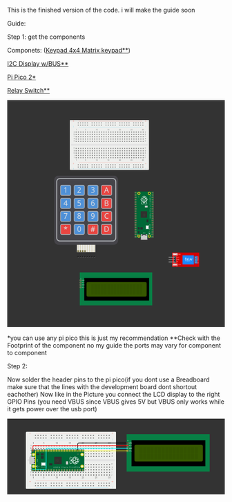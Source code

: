This is the finished version of the code. i will make the guide soon 




Guide:

Step 1: get the components 

Componets:
([Keypad 4x4 Matrix keypad**](https://www.amazon.de/AZDelivery-4x4-Matrix-Keypad-Tastatur/dp/B07D2FGQL4/ref=asc_df_B07D2FGQL4?mcid=d83246c06e88361b93eb7afb184e75bb&th=1&tag=googshopde-21&linkCode=df0&hvadid=696949000519&hvpos=&hvnetw=g&hvrand=14275680819693228858&hvpone=&hvptwo=&hvqmt=&hvdev=c&hvdvcmdl=&hvlocint=&hvlocphy=9042612&hvtargid=pla-835673982138&gad_source=1))

[I2C Display w/BUS**](https://www.amazon.de/AZDelivery-HD44780-Display-Zeichen-Schnittstelle/dp/B07V5K3ZVB/ref=sr_1_11?dib=eyJ2IjoiMSJ9.GSoynZq7OeAxuzqXqv4mFcrimB-RUqHUzUxbwn4uvYyUbCxbfDJv7AmTfhOiLj4tZgTP2cuf2tMp3zO8PiCHS1kEGQkRRZ7BdUEmEtDXlKku4EPgSsz79oyYBPoK4kVOFAMoFkxZDW7AaQ1L0y663QXK8CqTueGcPjj_RmShviAWxiAW3b1CJX8_LRUrqE0mJdXKevEqygwwynNR_x6yjIQut2Vw5nL_otEYrBQnk-I.W2OcuVHYjOiQrrL2PSCWePTMwS9qclDP6J4j-2Hxvnc&dib_tag=se&keywords=i2c%2Bdisplay&qid=1742495789&sr=8-11&th=1)

[Pi Pico 2*](https://www.amazon.de/Raspberry-Pi-Pico-RP2350-Mikrocontroller-Board/dp/B0DCKH85WR/ref=pd_day0fbt_d_sccl_2/260-9114744-0127210?pd_rd_w=hNDLZ&content-id=amzn1.sym.26fcca23-0cba-4d9b-ac73-10c54a86711c&pf_rd_p=26fcca23-0cba-4d9b-ac73-10c54a86711c&pf_rd_r=8YFE93XNGNZZ51GDQB0J&pd_rd_wg=dcf2n&pd_rd_r=3b0f1377-e4b8-4d80-a55f-f947ed7592c3&pd_rd_i=B0DCKH85WR&psc=1)

[Relay Switch**](https://de.aliexpress.com/item/1005002983784189.html?spm=a2g0o.productlist.main.17.5d24k6Yck6YcWP&algo_pvid=1161b2e7-fc17-4213-ad37-dc15b35de56d&algo_exp_id=1161b2e7-fc17-4213-ad37-dc15b35de56d-8&pdp_ext_f=%7B%22order%22%3A%222496%22%2C%22eval%22%3A%221%22%7D&pdp_npi=4%40dis%21EUR%211.15%210.99%21%21%218.88%217.65%21%40210390b817424963883272299e4ac2%2112000023061930640%21sea%21DE%210%21ABX&curPageLogUid=bkghhblmREkx&utparam-url=scene%3Asearch%7Cquery_from%3A)









![alt text](image.png)


*you can use any pi pico this is just my recommendation
**Check with the Footprint of the component no my guide the ports may vary for component to component


Step 2: 

Now solder the header pins to the pi pico(if you dont use a Breadboard make sure that the lines with the development board dont shortout eachother)
Now like in the Picture you connect the LCD display to the right GPIO Pins (you need VBUS since VBUS gives 5V but VBUS only works while it gets power over the usb port)



![alt text](image-1.png)